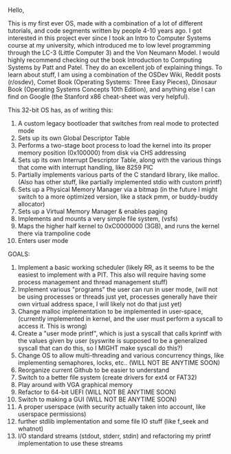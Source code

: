 Hello,

This is my first ever OS, made with a combination of a lot of different tutorials, and code segments written by people 4-10 years ago. I got interested in this project ever
since I took an Intro to Computer Systems course at my university, which introduced me to low level programming through the LC-3 (Little Computer 3) and the Von Neumann Model. I
would highly recommend checking out the book Introduction to Computing Systems by Patt and Patel. They do an excellent job of explaining things.
To learn about stuff, I am using a combination of the OSDev Wiki, Reddit posts (r/osdev), Comet Book (Operating Systems: Three Easy Pieces), Dinosaur Book (Operating Systems
Concepts 10th Edition), and anything else I can find on Google (the Stanford x86 cheat-sheet was very helpful).  


This 32-bit OS has, as of writing this:
1. A custom legacy bootloader that switches from real mode to protected mode
2. Sets up its own Global Descriptor Table
3. Performs a two-stage boot process to load the kernel into its proper memory position (0x100000) from disk via CHS addressing
4. Sets up its own Interrupt Descriptor Table, along with the various things that come with interrupt handling, like 8259 PIC 
5. Partially implements various parts of the C standard library, like malloc. (Also has other stuff, like partially implemented stdio with custom printf)
6. Sets up a Physical Memory Manager via a bitmap (in the future I might switch to a more optimized version, like a stack pmm, or buddy-buddy allocator)
7. Sets up a Virtual Memory Manager & enables paging
8. Implements and mounts a very simple file system, (vsfs)
9. Maps the higher half kernel to 0xC0000000 (3GB), and runs the kernel there via trampoline code
10. Enters user mode

GOALS: 
1. Implement a basic working scheduler (likely RR, as it seems to be the easiest to implement with a PIT. This also will require having some process management and thread management stuff)
2. Implement various "programs" the user can run in user mode, (will not be using processes or threads just yet, processes generally have their own virtual address space, I will likely not do that just yet)
3. Change malloc implementation to be implemented in user-space, (currently implemented in kernel, and the user must perform a syscall to access it. This is wrong)
4. Create a "user mode printf", which is just a syscall that calls kprintf with the values given by user (syswrite is supposed to be a generalized syscall that can do this, so I MIGHT make syscall do this?)
5. Change OS to allow multi-threading and various concurrency things, like implementing semaphores, locks, etc.. (WILL NOT BE ANYTIME SOON)
6. Reorganize current Github to be easier to understand
7. Switch to a better file system (create drivers for ext4 or FAT32)
8. Play around with VGA graphical memory
9. Refactor to 64-bit UEFI (WILL NOT BE ANYTIME SOON)
10. Switch to making a GUI (WILL NOT BE ANYTIME SOON)
11. A proper userspace (with security actually taken into account, like userspace permissions)
12. further stdlib implementation and some file IO stuff (like f_seek and whatnot)
13. I/O standard streams (stdout, stderr, stdin) and refactoring my printf implementation to use these streams 
